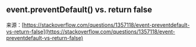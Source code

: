 ## event.preventDefault() vs. return false



来源：[https://stackoverflow.com/questions/1357118/event-preventdefault-vs-return-false](https://stackoverflow.com/questions/1357118/event-preventdefault-vs-return-false)
